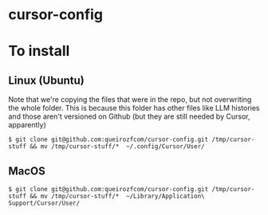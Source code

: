 # cursor-config

# To install

## Linux (Ubuntu)

Note that we're copying the files that were in the repo, but not overwriting the whole folder. This is because this folder has other files like LLM histories and those aren't versioned on Github (but they are still needed by Cursor, apparently)

```
$ git clone git@github.com:queirozfcom/cursor-config.git /tmp/cursor-stuff && mv /tmp/cursor-stuff/*  ~/.config/Cursor/User/
```

## MacOS

```
$ git clone git@github.com:queirozfcom/cursor-config.git /tmp/cursor-stuff && mv /tmp/cursor-stuff/*  ~/Library/Application\ Support/Cursor/User/
```
